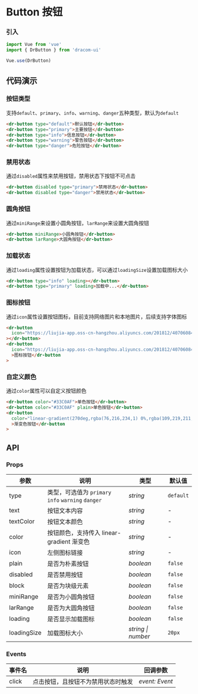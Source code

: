 # Button 按钮

### 引入

```js
import Vue from 'vue'
import { DrButton } from 'dracom-ui'

Vue.use(DrButton)
```

## 代码演示

### 按钮类型

支持`default`、`primary`、`info`、`warning`、`danger`五种类型，默认为`default`

```html
<dr-button type="default">默认按钮</dr-button>
<dr-button type="primary">主要按钮</dr-button>
<dr-button type="info">信息按钮</dr-button>
<dr-button type="warning">警告按钮</dr-button>
<dr-button type="danger">危险按钮</dr-button>
```

### 禁用状态

通过`disabled`属性来禁用按钮，禁用状态下按钮不可点击

```html
<dr-button disabled type="primary">禁用状态</dr-button>
<dr-button disabled type="danger">禁用状态</dr-button>
```

### 圆角按钮

通过`miniRange`来设置小圆角按钮，`larRange`来设置大圆角按钮

```html
<dr-button miniRange>小圆角按钮</dr-button>
<dr-button larRange>大圆角按钮</dr-button>
```

### 加载状态

通过`loading`属性设置按钮为加载状态，可以通过`loadingSize`设置加载图标大小

```html
<dr-button type="info" loading></dr-button>
<dr-button type="primary" loading>加载中...</dr-button>
```

### 图标按钮

通过`icon`属性设置按钮图标，目前支持网络图片和本地图片，后续支持字体图标

```html
<dr-button
  icon="https://liujia-app.oss-cn-hangzhou.aliyuncs.com/201812/407060844277714944.png"
></dr-button>
<dr-button
  icon="https://liujia-app.oss-cn-hangzhou.aliyuncs.com/201812/407060844277714944.png"
  >图标按钮</dr-button
>
```

### 自定义颜色

通过`color`属性可以自定义按钮颜色

```html
<dr-button color="#33C0AF">单色按钮</dr-button>
<dr-button color="#33C0AF" plain>单色按钮</dr-button>
<dr-button
  color="linear-gradient(270deg,rgba(76,216,234,1) 0%,rgba(109,219,211,1) 100%)"
  >渐变色按钮</dr-button
>
```

## API

### Props

| 参数        | 说明                                               | 类型               | 默认值    |
| ----------- | -------------------------------------------------- | ------------------ | --------- |
| type        | 类型，可选值为 `primary` `info` `warning` `danger` | _string_           | `default` |
| text        | 按钮文本内容                                       | _string_           | -         |
| textColor   | 按钮文本颜色                                       | _string_           | -         |
| color       | 按钮颜色，支持传入 linear-gradient 渐变色          | _string_           | -         |
| icon        | 左侧图标链接                                       | _string_           | -         |
| plain       | 是否为朴素按钮                                     | _boolean_          | `false`   |
| disabled    | 是否禁用按钮                                       | _boolean_          | `false`   |
| block       | 是否为块级元素                                     | _boolean_          | `false`   |
| miniRange   | 是否为小圆角按钮                                   | _boolean_          | `false`   |
| larRange    | 是否为大圆角按钮                                   | _boolean_          | `false`   |
| loading     | 是否显示加载图标                                   | _boolean_          | `false`   |
| loadingSize | 加载图标大小                                       | _string \| number_ | `20px`    |

### Events

| 事件名 | 说明                               | 回调参数       |
| ------ | ---------------------------------- | -------------- |
| click  | 点击按钮，且按钮不为禁用状态时触发 | _event: Event_ |
